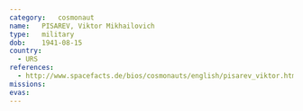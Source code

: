 ```yaml
---
category:	cosmonaut
name:	PISAREV, Viktor Mikhailovich 
type:	military
dob:	1941-08-15
country:
  - URS
references:
  - http://www.spacefacts.de/bios/cosmonauts/english/pisarev_viktor.htm
missions:
evas:
---
```

